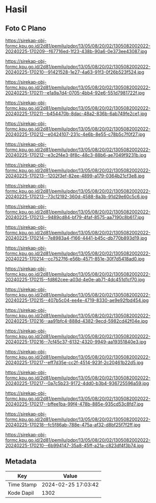 # Hasil

## Foto C Plano

https://sirekap-obj-formc.kpu.go.id/2d81/pemilu/pdpr/13/05/08/20/02/1305082002022-20240225-170209--f67716ed-1f23-438b-90a6-0e373ee43087.jpg

https://sirekap-obj-formc.kpu.go.id/2d81/pemilu/pdpr/13/05/08/20/02/1305082002022-20240225-170210--91421528-1e27-4a63-91f3-0f26b523f524.jpg

https://sirekap-obj-formc.kpu.go.id/2d81/pemilu/pdpr/13/05/08/20/02/1305082002022-20240225-170211--e1a9a7d4-0705-4bb4-92e6-551d7981722f.jpg

https://sirekap-obj-formc.kpu.go.id/2d81/pemilu/pdpr/13/05/08/20/02/1305082002022-20240225-170211--b454470b-8dac-48a2-836b-6ab749fe2ce1.jpg

https://sirekap-obj-formc.kpu.go.id/2d81/pemilu/pdpr/13/05/08/20/02/1305082002022-20240225-170212--e0424107-231c-4e6b-8e55-c78b5c7f0f27.jpg

https://sirekap-obj-formc.kpu.go.id/2d81/pemilu/pdpr/13/05/08/20/02/1305082002022-20240225-170212--e3c2f4e3-8f8c-48c3-88b6-ae7049f9231b.jpg

https://sirekap-obj-formc.kpu.go.id/2d81/pemilu/pdpr/13/05/08/20/02/1305082002022-20240225-170213--1202f3ef-82ee-4899-a179-0364b21cf3e8.jpg

https://sirekap-obj-formc.kpu.go.id/2d81/pemilu/pdpr/13/05/08/20/02/1305082002022-20240225-170213--73c12192-360d-4588-8a3b-91d29e60c5c6.jpg

https://sirekap-obj-formc.kpu.go.id/2d81/pemilu/pdpr/13/05/08/20/02/1305082002022-20240225-170213--9489cd84-bf79-4faf-8575-aa7190c8b617.jpg

https://sirekap-obj-formc.kpu.go.id/2d81/pemilu/pdpr/13/05/08/20/02/1305082002022-20240225-170214--7e8983a4-f166-4441-b45c-db770b893d19.jpg

https://sirekap-obj-formc.kpu.go.id/2d81/pemilu/pdpr/13/05/08/20/02/1305082002022-20240225-170214--cc7527f6-e56b-4571-851e-30f7d5418ad0.jpg

https://sirekap-obj-formc.kpu.go.id/2d81/pemilu/pdpr/13/05/08/20/02/1305082002022-20240225-170215--fd862cee-a03d-4e0e-ab71-4dc451d1cf70.jpg

https://sirekap-obj-formc.kpu.go.id/2d81/pemilu/pdpr/13/05/08/20/02/1305082002022-20240225-170215--407b5c04-ee4e-4719-8330-ae9e92fbd454.jpg

https://sirekap-obj-formc.kpu.go.id/2d81/pemilu/pdpr/13/05/08/20/02/1305082002022-20240225-170216--aa91bfc4-888d-4382-9ecd-5982cd42f04e.jpg

https://sirekap-obj-formc.kpu.go.id/2d81/pemilu/pdpr/13/05/08/20/02/1305082002022-20240225-170216--7cf45c37-6132-4320-9949-aa19351840e3.jpg

https://sirekap-obj-formc.kpu.go.id/2d81/pemilu/pdpr/13/05/08/20/02/1305082002022-20240225-170217--eff7d35e-cc2f-4514-923f-2c20461b22d5.jpg

https://sirekap-obj-formc.kpu.go.id/2d81/pemilu/pdpr/13/05/08/20/02/1305082002022-20240225-170217--0a7c5b23-9172-4dd0-b3b4-936725596a59.jpg

https://sirekap-obj-formc.kpu.go.id/2d81/pemilu/pdpr/13/05/08/20/02/1305082002022-20240225-170217--bffee1ba-99f4-478b-885e-935cd53c8fd7.jpg

https://sirekap-obj-formc.kpu.go.id/2d81/pemilu/pdpr/13/05/08/20/02/1305082002022-20240225-170218--fc5f86ab-788e-475a-af32-d8bf25f7f2ff.jpg

https://sirekap-obj-formc.kpu.go.id/2d81/pemilu/pdpr/13/05/08/20/02/1305082002022-20240225-170210--6b994147-35a8-45ff-a21a-c823df4f3b74.jpg


## Metadata

| Key        | Value               |
| ---------- | ------------------- |
| Time Stamp | 2024-02-25 17:03:42 |
| Kode Dapil | 1302                |



